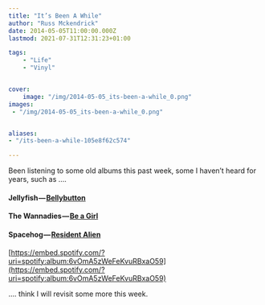 ```yaml
---
title: "It’s Been A While"
author: "Russ Mckendrick"
date: 2014-05-05T11:00:00.000Z
lastmod: 2021-07-31T12:31:23+01:00

tags:
    - "Life"
    - "Vinyl"


cover:
    image: "/img/2014-05-05_its-been-a-while_0.png" 
images:
 - "/img/2014-05-05_its-been-a-while_0.png"


aliases:
- "/its-been-a-while-105e8f62c574"

---
```


Been listening to some old albums this past week, some I haven’t heard for years, such as ….

#### Jellyfish — [Bellybutton](http://en.wikipedia.org/wiki/Bellybutton_%28album%29)

#### The Wannadies — [Be a Girl](http://en.wikipedia.org/wiki/Be_a_Girl)

#### Spacehog — [Resident Alien](http://en.wikipedia.org/wiki/Resident_Alien)

[https://embed.spotify.com/?uri=spotify:album:6vOmA5zWeFeKvuRBxaO59](https://embed.spotify.com/?uri=spotify:album:6vOmA5zWeFeKvuRBxaO59)

…. think I will revisit some more this week.
